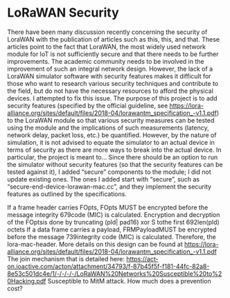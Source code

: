 # LoRaWAN Security #

There have been many discussion recently concerning the security of LoraWAN with the publication of articles such as this, this, and that. These articles point to the fact that LoraWAN, the most widely used network module for IoT is not sufficiently secure and that there needs to be further improvements. The academic community needs to be involved in the improvement of such an integral network design. However, the lack of a LoraWAN simulator software with security features makes it difficult for those who want to research various security techniques and contribute to the field, but do not have the necessary resources to afford the physical devices. I attempted to fix this issue.
The purpose of this project is to add security features (specified by the official guideline, see https://lora-alliance.org/sites/default/files/2018-04/lorawantm_specification_-v1.1.pdf) to the LoraWAN module so that various security measures can be tested using the module and the implications of such measurements (latency, network delay, packet loss, etc.) be quantified. However, by the nature of simulation, it is not advised to equate the simulator to an actual device in terms of security as there are more ways to break into the actual device. In particular, the project is meant to…
Since there should be an option to run the simulator without security features (so that the security features can be tested against it), I added “secure” components to the module; I did not update existing ones. The ones I added start with “secure”, such as “secure-end-device-lorawan-mac.cc”, and they implement the security features as outlined by the specifications. 

If a frame header carries FOpts, FOpts MUST be encrypted before the message integrity 679code (MIC) is calculated.
Encryption and decryption of the FOptsis done by truncating (pld| pad16) xor S tothe first 692len(pld) octets
If a data frame carries a payload, FRMPayloadMUST be encrypted before the message 739integrity code (MIC) is calculated. Therefore, the lora-mac-header.
More details on this design can be found at https://lora-alliance.org/sites/default/files/2018-04/lorawantm_specification_-v1.1.pdf
The join mechanism that is detailed here: https://act-on.ioactive.com/acton/attachment/34793/f-87b45f5f-f181-44fc-82a8-8e53c501dc4e/1/-/-/-/-/LoRaWAN%20Networks%20Susceptible%20to%20Hacking.pdf
Susceptible to MitM attack. How much does a prevention cost?
